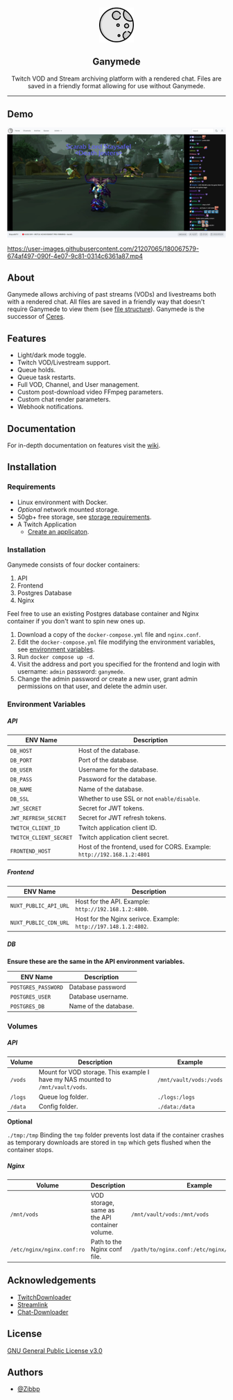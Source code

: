 <br />
<div align="center">
  <a>
    <img src=".github/ganymede-logo.png" alt="Logo" width="80" height="80">
  </a>

  <h2 align="center">Ganymede</h2>

  <p align="center">
    Twitch VOD and Stream archiving platform with a rendered chat. Files are saved in a friendly format allowing for use without Ganymede.
  </p>
</div>

---

## Demo

![landing-demo](.github/landing-demo.jpg)

https://user-images.githubusercontent.com/21207065/180067579-674af497-090f-4e07-9c81-0314c6361a87.mp4

## About

Ganymede allows archiving of past streams (VODs) and livestreams both with a rendered chat. All files are saved in a friendly way that doesn't require Ganymede to view them (see [file structure](https://github.com/Zibbp/ganymede/wiki/File-Structure)). Ganymede is the successor of [Ceres](https://github.com/Zibbp/Ceres).

## Features

- Light/dark mode toggle.
- Twitch VOD/Livestream support.
- Queue holds.
- Queue task restarts.
- Full VOD, Channel, and User management.
- Custom post-download video FFmpeg parameters.
- Custom chat render parameters.
- Webhook notifications.


## Documentation

For in-depth documentation on features visit the [wiki](https://github.com/Zibbp/ganymede/wiki).

## Installation

### Requirements

* Linux environment with Docker.
* *Optional* network mounted storage.
* 50gb+ free storage, see [storage requirements](https://github.com/Zibbp/ganymede/wiki/Storage-Requirements).
* A Twitch Application
  * [Create an applicaton](https://dev.twitch.tv/console/apps/create).
  
### Installation

Ganymede consists of four docker containers:

1. API
2. Frontend
3. Postgres Database
4. Nginx

Feel free to use an existing Postgres database container and Nginx container if you don't want to spin new ones up.

1. Download a copy of the `docker-compose.yml` file and `nginx.conf`.
2. Edit the `docker-compose.yml` file modifying the environment variables, see [environment variables](https://github.com/Zibbp/ganymede#environment-variables).
3. Run `docker compose up -d`.
4. Visit the address and port you specified for the frontend and login with username: `admin` password: `ganymede`.
5. Change the admin password *or* create a new user, grant admin permissions on that user, and delete the admin user.

### Environment Variables

##### API

| ENV Name               | Description                                                             |
|------------------------|-------------------------------------------------------------------------|
| `DB_HOST`              | Host of the database.                                                   |
| `DB_PORT`              | Port of the database.                                                   |
| `DB_USER`              | Username for the database.                                              |
| `DB_PASS`              | Password for the database.                                              |
  | `DB_NAME`              | Name of the database.                                                   |
| `DB_SSL`               | Whether to use SSL or not `enable/disable`.                             |
| `JWT_SECRET`           | Secret for JWT tokens.                                                  |
| `JWT_REFRESH_SECRET`   | Secret for JWT refresh tokens.                                          |
| `TWITCH_CLIENT_ID`     | Twitch application client ID.                                           |
| `TWITCH_CLIENT_SECRET` | Twitch application client secret.                                       |
| `FRONTEND_HOST`        | Host of the frontend, used for CORS. Example: `http://192.168.1.2:4801` |

##### Frontend

| ENV Name              | Description                                                     |
|-----------------------|-----------------------------------------------------------------|
| `NUXT_PUBLIC_API_URL` | Host for the API. Example: `http://192.168.1.2:4800`.           |
| `NUXT_PUBLIC_CDN_URL` | Host for the Nginx serivce. Example: `http://197.148.1.2:4802`. |

##### DB

**Ensure these are the same in the API environment variables.**

| ENV Name            | Description           |
|---------------------|-----------------------|
| `POSTGRES_PASSWORD` | Database password     |
| `POSTGRES_USER`     | Database username.    |
| `POSTGRES_DB`       | Name of the database. |

### Volumes

##### API

| Volume  | Description                                                                     | Example                 |
|---------|---------------------------------------------------------------------------------|-------------------------|
| `/vods` | Mount for VOD storage. This example I have my NAS mounted to `/mnt/vault/vods`. | `/mnt/vault/vods:/vods` |
| `/logs` | Queue log folder.                                                               | `./logs:/logs`          |
| `/data` | Config folder.                                                                  | `./data:/data`          |

**Optional**

`./tmp:/tmp` Binding the `tmp` folder prevents lost data if the container crashes as temporary downloads are stored in `tmp` which gets flushed when the container stops.

##### Nginx

| Volume                     | Description                                    | Example                                        |
|----------------------------|------------------------------------------------|------------------------------------------------|
| `/mnt/vods`                | VOD storage, same as the API container volume. | `/mnt/vault/vods:/mnt/vods`                    |
| `/etc/nginx/nginx.conf:ro` | Path to the Nginx conf file.                   | `/path/to/nginx.conf:/etc/nginx/nginx.conf:ro` |


## Acknowledgements

 - [TwitchDownloader](https://github.com/lay295/TwitchDownloader)
 - [Streamlink](https://streamlink.github.io/)
 - [Chat-Downloader](https://github.com/xenova/chat-downloader)
 
 ## License

[GNU General Public License v3.0](https://github.com/Zibbp/ganymede/blob/master/LICENSE)

## Authors

- [@Zibbp](https://www.github.com/Zibbp)
